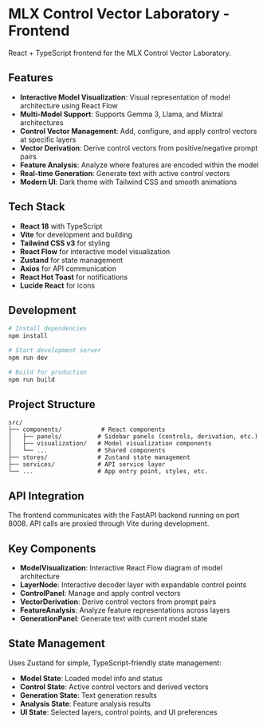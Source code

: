 # MLX Control Vector Laboratory - Frontend

React + TypeScript frontend for the MLX Control Vector Laboratory.

## Features

- **Interactive Model Visualization**: Visual representation of model architecture using React Flow
- **Multi-Model Support**: Supports Gemma 3, Llama, and Mixtral architectures  
- **Control Vector Management**: Add, configure, and apply control vectors at specific layers
- **Vector Derivation**: Derive control vectors from positive/negative prompt pairs
- **Feature Analysis**: Analyze where features are encoded within the model
- **Real-time Generation**: Generate text with active control vectors
- **Modern UI**: Dark theme with Tailwind CSS and smooth animations

## Tech Stack

- **React 18** with TypeScript
- **Vite** for development and building
- **Tailwind CSS v3** for styling
- **React Flow** for interactive model visualization
- **Zustand** for state management
- **Axios** for API communication
- **React Hot Toast** for notifications
- **Lucide React** for icons

## Development

```bash
# Install dependencies
npm install

# Start development server
npm run dev

# Build for production
npm run build
```

## Project Structure

```
src/
├── components/           # React components
│   ├── panels/          # Sidebar panels (controls, derivation, etc.)
│   ├── visualization/   # Model visualization components
│   └── ...              # Shared components
├── stores/              # Zustand state management
├── services/            # API service layer
└── ...                  # App entry point, styles, etc.
```

## API Integration

The frontend communicates with the FastAPI backend running on port 8008. API calls are proxied through Vite during development.

## Key Components

- **ModelVisualization**: Interactive React Flow diagram of model architecture
- **LayerNode**: Interactive decoder layer with expandable control points
- **ControlPanel**: Manage and apply control vectors
- **VectorDerivation**: Derive control vectors from prompt pairs
- **FeatureAnalysis**: Analyze feature representations across layers
- **GenerationPanel**: Generate text with current model state

## State Management

Uses Zustand for simple, TypeScript-friendly state management:

- **Model State**: Loaded model info and status
- **Control State**: Active control vectors and derived vectors
- **Generation State**: Text generation results
- **Analysis State**: Feature analysis results  
- **UI State**: Selected layers, control points, and UI preferences
